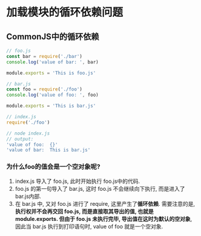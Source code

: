 # 加载模块的循环依赖问题

## CommonJS中的循环依赖

```js
// foo.js
const bar = require('./bar')
console.log('value of bar: ', bar)

module.exports = 'This is foo.js'

// bar.js
const foo = require('./foo')
console.log('value of foo: ', foo)

module.exports = 'This is bar.js'

// index.js
require('./foo')

// node index.js
// output:
'value of foo:  {}'
'value of bar:  This is bar.js'
```

### 为什么foo的值会是一个空对象呢?
  1. index.js 导入了 foo.js, 此时开始执行 foo.js中的代码.
  2. foo.js 的第一句导入了 bar.js, 这时 foo.js 不会继续向下执行, 而是进入了 bar.js内部.
  3. 在 bar.js 中, 又对 foo.js 进行了 require, 这里产生了**循环依赖**. 需要注意的是, **执行权并不会再交回 foo.js, 而是直接取其导出的值, 也就是 module.exports. 但由于 foo.js 未执行完毕, 导出值在这时为默认的空对象**, 因此当 bar.js 执行到打印语句时, value of foo 就是一个空对象.

